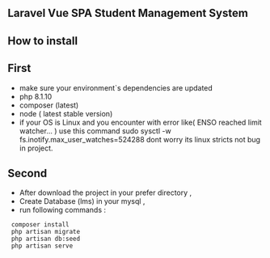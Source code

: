 
##  Laravel Vue SPA Student Management System


## How to install

## First 

- make sure your environment`s dependencies are updated 
- php 8.1.10
- composer (latest)
- node ( latest stable version)
- if your OS is Linux and you encounter with error like( ENSO reached limit watcher... )
   use this command  sudo sysctl -w fs.inotify.max_user_watches=524288 
   dont worry its linux stricts not bug in project.

## Second

- After download the project in your prefer directory ,
- Create Database (lms) in your mysql ,
- run following commands :
```
 composer install
 php artisan migrate
 php artisan db:seed
 php artisan serve
```
